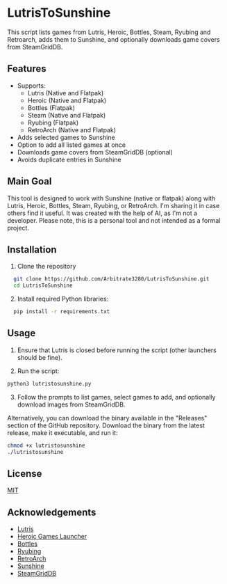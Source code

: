 
# LutrisToSunshine

This script lists games from Lutris, Heroic, Bottles, Steam, Ryubing and Retroarch, adds them to Sunshine, and optionally downloads game covers from SteamGridDB.



## Features

- Supports:
  - Lutris (Native and Flatpak)
  - Heroic (Native and Flatpak)
  - Bottles (Flatpak)
  - Steam (Native and Flatpak)
  - Ryubing (Flatpak)
  - RetroArch (Native and Flatpak)
- Adds selected games to Sunshine
- Option to add all listed games at once
- Downloads game covers from SteamGridDB (optional)
- Avoids duplicate entries in Sunshine

## Main Goal
This tool is designed to work with Sunshine (native or flatpak) along with Lutris, Heroic, Bottles, Steam, Ryubing, or RetroArch. I'm sharing it in case others find it useful. It was created with the help of AI, as I'm not a developer. Please note, this is a personal tool and not intended as a formal project.

## Installation

1. Clone the repository

```bash
  git clone https://github.com/Arbitrate3280/LutrisToSunshine.git
  cd LutrisToSunshine
```
2. Install required Python libraries:

```bash
  pip install -r requirements.txt
```
## Usage

1. Ensure that Lutris is closed before running the script (other launchers should be fine).

2. Run the script:

```bash
python3 lutristosunshine.py
```

3. Follow the prompts to list games, select games to add, and optionally download images from SteamGridDB.

Alternatively, you can download the binary available in the "Releases" section of the GitHub repository. Download the binary from the latest release, make it executable, and run it:

```bash
chmod +x lutristosunshine
./lutristosunshine
```

## License

[MIT](https://choosealicense.com/licenses/mit/)


## Acknowledgements

 - [Lutris](https://lutris.net/)
 - [Heroic Games Launcher](https://heroicgameslauncher.com/)
 - [Bottles](https://usebottles.com/)
 - [Ryubing](https://ryujinx.app/)
 - [RetroArch](https://www.retroarch.com/)
 - [Sunshine](https://app.lizardbyte.dev/Sunshine/)
 - [SteamGridDB](https://www.steamgriddb.com/)

